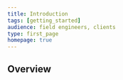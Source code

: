 ```yaml
---
title: Introduction
tags: [getting_started]
audience: field engineers, clients
type: first_page
homepage: true
---
```


## Overview 

